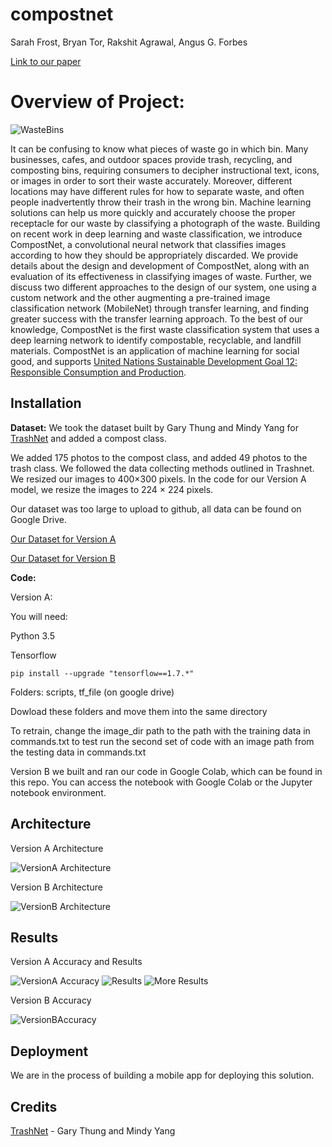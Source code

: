 # compostnet
Sarah Frost, Bryan Tor, Rakshit Agrawal, Angus G. Forbes

[Link to our paper](https://github.com/sarahmfrost/compostnet/blob/master/CompostNet.pdf)


# Overview of Project:
![WasteBins](https://github.com/sarahmfrost/compostnet/blob/master/figures/WasteBins.png)

It can be confusing to know what pieces of waste go in which bin. Many businesses, cafes, and outdoor spaces provide trash, recycling, and composting bins, requiring consumers to decipher instructional text, icons, or images in order to sort their waste accurately. Moreover, different locations may have different rules for how to separate waste, and often people inadvertently throw their trash in the wrong bin. Machine learning solutions can help us more quickly and accurately choose the proper receptacle for our waste by classifying a photograph of the waste. Building on recent work in deep learning and waste classification, we introduce CompostNet, a convolutional neural network that classifies images according to how they should be appropriately discarded. We provide details about the design and development of CompostNet, along with an evaluation of its effectiveness in classifying images of waste. Further, we discuss two different approaches to the design of our system, one using a custom network and the other augmenting a pre-trained image classification network (MobileNet) through transfer learning, and finding greater success with the transfer learning approach. To the best of our knowledge, CompostNet is the first waste classification system that uses a deep learning network to identify compostable, recyclable, and landfill materials. CompostNet is an application of machine learning for social good, and supports [United Nations Sustainable Development Goal 12: Responsible Consumption and Production](https://www.un.org/sustainabledevelopment/sustainable-consumption-production/).


## Installation

**Dataset:**
We took the dataset built by Gary Thung and Mindy Yang for [TrashNet](https://github.com/garythung/trashnet) and added a compost class. 

We added 175 photos to the compost class, and added 49 photos to the trash class. We followed the data collecting methods outlined in Trashnet. We resized our images to 400×300 pixels. In the code for our Version A model, we resize the images to 224 × 224 pixels.

Our dataset was too large to upload to github, all data can be found on Google Drive.

[Our Dataset for Version A](https://drive.google.com/drive/folders/1HFouUVZ-bEEi0x_N89cFX0fEBs560STu?usp=sharing)

[Our Dataset for Version B](https://drive.google.com/drive/folders/1lj5JMvcZqV_S7oOou6uWi7ElXWy_pGc5?usp=sharing)


**Code:** 

Version A:

You will need:

Python 3.5

Tensorflow

```
pip install --upgrade "tensorflow==1.7.*"
```

Folders: scripts, tf_file (on google drive) 

Dowload these folders and move them into the same directory

To retrain, change the image_dir path to the path with the training data in commands.txt
to test run the second set of code with an image path from the testing data in commands.txt

Version B we built and ran our code in Google Colab, which can be found in this repo. You can access the notebook with Google Colab or the Jupyter notebook environment.


## Architecture

Version A Architecture

![VersionA Architecture](https://github.com/sarahmfrost/compostnet/blob/master/figures/VersionA_Architecture.png)


Version B Architecture

![VersionB Architecture](https://github.com/sarahmfrost/compostnet/blob/master/figures/VersionB_Architecture.png)


## Results

Version A Accuracy and Results

![VersionA Accuracy](https://github.com/sarahmfrost/compostnet/blob/master/figures/VersionA_Accuracy.png)
![Results](https://github.com/sarahmfrost/compostnet/blob/master/figures/Results1.png)
![More Results](https://github.com/sarahmfrost/compostnet/blob/master/figures/Results1.png)

Version B Accuracy

![VersionBAccuracy](https://github.com/sarahmfrost/compostnet/blob/master/figures/versionB_Accuracy.png)


## Deployment

We are in the process of building a mobile app for deploying this solution.


## Credits

[TrashNet](https://github.com/garythung/trashnet) - Gary Thung and Mindy Yang


